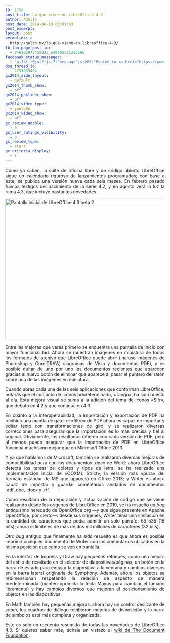 ```yaml
---
ID: 1758
post_title: Lo que viene en LibreOffice 4.3
author: Adolfo
post_date: 2014-06-10 00:01:43
post_excerpt:
layout: post
permalink: >
  http://gulch.mx/lo-que-viene-en-libreoffice-4-3/
fb_fan_page_post_id:
  - 246202975455925_648605525215666
facebook_status_messages:
  - 'a:1:{i:0;a:2:{s:7:"message";s:206:"Posted to <a href="https://www.facebook.com/648605525215666" target="_blank">GNU Linux Latam</a> with message &quot;Entérate de las mejoras que traerá la nueva versión de la suite de oficina libre.&quot;";s:5:"error";b:0;}}'
dsq_thread_id:
  - 2751053464
gx2014_side_layout:
  - default
gx2014_thumb_show:
  - off
gx2014_ppslider_show:
  - off
gx2014_video_type:
  - youtube
gx2014_video_show:
  - off
gx_review_enable:
  - 0
gx_user_ratings_visibility:
  - 0
gx_review_type:
  - stars
gx_criteria_display:
  - t
---
```

<p style="text-align: justify;">Como ya saben, la suite de oficina libre y de código abierto LibreOffice sigue un calendario riguroso de lanzamientos programados; con base a este, se publica una versión nueva cada seis meses. En febrero pasado fuimos testigos del nacimiento de la serie 4.2, y en agosto verá la luz la rama 4.3, que incluye bastantes novedades.</p>
<img class="aligncenter  wp-image-1759" src="http://gulch.mx/wp-content/uploads/2014/06/Captura-de-pantalla-de-2014-06-09-184037.png" alt="Pantalla inicial de LibreOffice 4.3 beta 2" width="712" height="446" />
<p style="text-align: justify;">Entre las mejoras que verás primero se encuentra una pantalla de inicio con mayor funcionalidad. Ahora se muestran imágenes en miniatura de todos los formatos de archivo que LibreOffice puede abrir (incluso imágenes de Photoshop y CorelDRAW, diagramas de Visio y documentos PDF), y es posible quitar de uno por uno los documentos recientes que aparecen gracias al nuevo botón de eliminar que aparece al pasar el puntero del ratón sobre una de las imágenes en miniatura.</p>
<p style="text-align: justify;">Cuando abras cada una de las seis aplicaciones que conforman LibreOffice, notarás que el conjunto de iconos predeterminado, «Tango», ha sido puesto al día. Esta mejora visual se suma a la adición del tema de iconos «Sifr», que debutó en 4.2 y que continúa en 4.3.</p>
<p style="text-align: justify;">En cuanto a la interoperabilidad, la importación y exportación de PDF ha recibido una manita de gato: el «filtro» de PDF ahora es capaz de importar y editar texto con transformaciones de giro, y se realizaron diversas correcciones para asegurar que la importación es lo más precisa y fiel al original. Obviamente, los resultados difieren con cada versión de PDF, pero al menos puedo asegurar que la importación de PDF en LibreOffice funciona muchísimo mejor que en Microsoft Office 2013.</p>
<p style="text-align: justify;">Y ya que hablamos de Microsoft, también se realizaron diversas mejoras de compatibilidad para con los documentos .docx de Word: ahora LibreOffice detecta los temas de colores y tipos de letra; se ha realizado una implementación inicial de «OOXML Strict», la versión más «pura» del formato estándar de MS que apareció en Office 2013; y Writer es ahora capaz de importar y guardar comentarios anidados en documentos .odf,.doc, .docx y .rtf.</p>
<p style="text-align: justify;">Como resultado de la depuración y actualización de código que se viene realizando desde los orígenes de LibreOffice en 2010, se ha resuelto un <em>bug</em> antiquísimo heredado de OpenOffice.org —y que sigue presente en Apache OpenOffice, por cierto—: desde sus orígenes, Writer tenía una limitación en la cantidad de caracteres que podía admitir un solo párrafo: 65 535 (16 bits); ahora el límite es de más de dos mil millones de caracteres (32 bits).</p>
<p style="text-align: justify;">Otro <em>bug</em> antiguo que finalmente ha sido resuelto es que ahora es posible imprimir cualquier documento de Writer con los comentarios ubicados en la misma posición que como se ven en pantalla.</p>
<p style="text-align: justify;">En la interfaz de Impress y Draw hay pequeños retoques, como una mejora del estilo de resaltado en el selector de diapositivas/páginas, un botón en la barra de estado para encajar la diapositiva a la ventana y cambios diversos en la barra lateral originaria de Symphony. Además, ahora los objetos se redimensionan respetando la relación de aspecto de manera predeterminada (mantén oprimida la tecla Mayús para cambiar el tamaño libremente) y hay cambios diversos que mejoran el posicionamiento de objetos en las diapositivas.</p>
<p style="text-align: justify;">En Math también hay pequeñas mejoras: ahora hay un control deslizante de <em>zoom</em>, los cuadros de diálogo recibieron mejoras de disposición y la barra de símbolos está más completa y organizada.</p>
<p style="text-align: justify;">Este es solo un recuento resumido de todas las novedades de LibreOffice 4.3. Si quieres saber más, échale un vistazo al <a href="https://wiki.documentfoundation.org/ReleaseNotes/4.3">wiki de The Document Foundation</a>.</p>